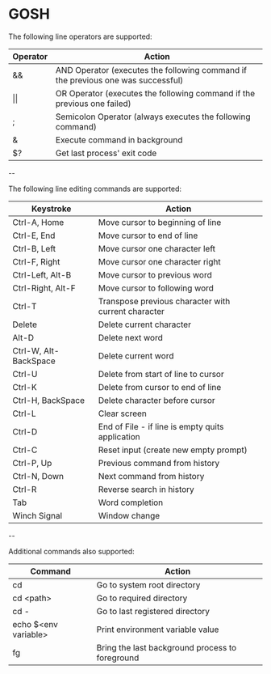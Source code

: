 # GOSH

The following line operators are supported:

| Operator | Action                                                                           |
| -------- | -------------------------------------------------------------------------------- |
| &&       | AND Operator (executes the following command if the previous one was successful) |
| \|\|     | OR Operator (executes the following command if the previous one failed)          |
| ;        | Semicolon Operator (always executes the following command)                       |
| &        | Execute command in background                                                    |
| $?       | Get last process' exit code                                                      |

--

The following line editing commands are supported:

| Keystroke             | Action                                              |
| --------------------- | --------------------------------------------------- |
| Ctrl-A, Home          | Move cursor to beginning of line                    |
| Ctrl-E, End           | Move cursor to end of line                          |
| Ctrl-B, Left          | Move cursor one character left                      |
| Ctrl-F, Right         | Move cursor one character right                     |
| Ctrl-Left, Alt-B      | Move cursor to previous word                        |
| Ctrl-Right, Alt-F     | Move cursor to following word                       |
| Ctrl-T                | Transpose previous character with current character |
| Delete                | Delete current character                            |
| Alt-D                 | Delete next word                                    |
| Ctrl-W, Alt-BackSpace | Delete current word                                 |
| Ctrl-U                | Delete from start of line to cursor                 |
| Ctrl-K                | Delete from cursor to end of line                   |
| Ctrl-H, BackSpace     | Delete character before cursor                      |
| Ctrl-L                | Clear screen                                        |
| Ctrl-D                | End of File - if line is empty quits application    |
| Ctrl-C                | Reset input (create new empty prompt)               |
| Ctrl-P, Up            | Previous command from history                       |
| Ctrl-N, Down          | Next command from history                           |
| Ctrl-R                | Reverse search in history                           |
| Tab                   | Word completion                                     |
| Winch Signal          | Window change                                       |

--

Additional commands also supported:

| Command                | Action                                          |
| ---------------------- | ----------------------------------------------- |
| cd                     | Go to system root directory                     |
| cd \<path\>            | Go to required directory                        |
| cd -                   | Go to last registered directory                 |
| echo $\<env variable\> | Print environment variable value                |
| fg                     | Bring the last background process to foreground |
